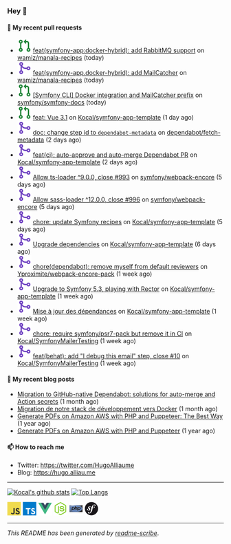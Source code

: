 ### Hey 👋

#### 👷 My recent pull requests

- ![](./assets/pr-open.svg) [feat(symfony-app:docker-hybrid): add RabbitMQ support](https://github.com/wamiz/manala-recipes/pull/2) on [wamiz/manala-recipes](https://github.com/wamiz/manala-recipes) (today)
- ![](./assets/pr-merged.svg) [feat(symfony-app.docker-hybrid): add MailCatcher](https://github.com/wamiz/manala-recipes/pull/1) on [wamiz/manala-recipes](https://github.com/wamiz/manala-recipes) (today)
- ![](./assets/pr-open.svg) [[Symfony CLI] Docker integration and MailCatcher prefix](https://github.com/symfony/symfony-docs/pull/15424) on [symfony/symfony-docs](https://github.com/symfony/symfony-docs) (today)
- ![](./assets/pr-open.svg) [feat: Vue 3.1](https://github.com/Kocal/symfony-app-template/pull/531) on [Kocal/symfony-app-template](https://github.com/Kocal/symfony-app-template) (1 day ago)
- ![](./assets/pr-merged.svg) [doc: change step id to `dependabot-metadata`](https://github.com/dependabot/fetch-metadata/pull/23) on [dependabot/fetch-metadata](https://github.com/dependabot/fetch-metadata) (2 days ago)
- ![](./assets/pr-merged.svg) [feat(ci): auto-approve and auto-merge Dependabot PR](https://github.com/Kocal/symfony-app-template/pull/519) on [Kocal/symfony-app-template](https://github.com/Kocal/symfony-app-template) (2 days ago)
- ![](./assets/pr-merged.svg) [Allow ts-loader ^9.0.0, close #993](https://github.com/symfony/webpack-encore/pull/1000) on [symfony/webpack-encore](https://github.com/symfony/webpack-encore) (5 days ago)
- ![](./assets/pr-merged.svg) [Allow sass-loader ^12.0.0, close #996](https://github.com/symfony/webpack-encore/pull/999) on [symfony/webpack-encore](https://github.com/symfony/webpack-encore) (5 days ago)
- ![](./assets/pr-merged.svg) [chore: update Symfony recipes](https://github.com/Kocal/symfony-app-template/pull/518) on [Kocal/symfony-app-template](https://github.com/Kocal/symfony-app-template) (5 days ago)
- ![](./assets/pr-merged.svg) [Upgrade dependencies](https://github.com/Kocal/symfony-app-template/pull/514) on [Kocal/symfony-app-template](https://github.com/Kocal/symfony-app-template) (6 days ago)
- ![](./assets/pr-merged.svg) [chore(dependabot): remove myself from default reviewers](https://github.com/Yproximite/webpack-encore-pack/pull/116) on [Yproximite/webpack-encore-pack](https://github.com/Yproximite/webpack-encore-pack) (1 week ago)
- ![](./assets/pr-merged.svg) [Upgrade to Symfony 5.3, playing with Rector](https://github.com/Kocal/symfony-app-template/pull/506) on [Kocal/symfony-app-template](https://github.com/Kocal/symfony-app-template) (1 week ago)
- ![](./assets/pr-merged.svg) [Mise à jour des dépendances](https://github.com/Kocal/symfony-app-template/pull/505) on [Kocal/symfony-app-template](https://github.com/Kocal/symfony-app-template) (1 week ago)
- ![](./assets/pr-merged.svg) [chore: require symfony/psr7-pack but remove it in CI](https://github.com/Kocal/SymfonyMailerTesting/pull/28) on [Kocal/SymfonyMailerTesting](https://github.com/Kocal/SymfonyMailerTesting) (1 week ago)
- ![](./assets/pr-merged.svg) [feat(behat): add &#34;I debug this email&#34; step, close #10](https://github.com/Kocal/SymfonyMailerTesting/pull/27) on [Kocal/SymfonyMailerTesting](https://github.com/Kocal/SymfonyMailerTesting) (1 week ago)

#### 📜 My recent blog posts

- [Migration to GitHub-native Dependabot: solutions for auto-merge and Action secrets](https://hugo.alliau.me/2021/05/04/migration-to-github-native-dependabot-solutions-for-auto-merge-and-action-secrets/) (1 month ago)
- [Migration de notre stack de développement vers Docker](https://hugo.alliau.me/2021/04/26/migration-stack-developpement/) (1 month ago)
- [Generate PDFs on Amazon AWS with PHP and Puppeteer: The Best Way](https://hugo.alliau.me/2020/04/21/generate-pdfs-on-amazon-aws-with-php-and-puppeteer-the-best-way/) (1 year ago)
- [Generate PDFs on Amazon AWS with PHP and Puppeteer](https://hugo.alliau.me/2020/01/02/generate-pdfs-on-amazon-aws-with-php-and-puppeteer/) (1 year ago)

#### 📫 How to reach me

- Twitter: https://twitter.com/HugoAlliaume
- Blog: https://hugo.alliau.me

---

[![Kocal's github stats](https://github-readme-stats.vercel.app/api?username=Kocal&count_private=true&hide=stars)](https://github.com/anuraghazra/github-readme-stats)
[![Top Langs](https://github-readme-stats.vercel.app/api/top-langs/?username=Kocal&layout=compact)](https://github.com/anuraghazra/github-readme-stats)

<img src="https://raw.githubusercontent.com/devicons/devicon/master/icons/javascript/javascript-original.svg" alt="javascript" title="javascript" width="32" height="32"/> <img src="https://raw.githubusercontent.com/devicons/devicon/master/icons/typescript/typescript-original.svg" alt="typescript" title="typescript" width="32" height="32"/> <img src="https://raw.githubusercontent.com/devicons/devicon/master/icons/vuejs/vuejs-original.svg" alt="vuejs" title="vuejs" width="32" height="32"/> <img src="https://raw.githubusercontent.com/devicons/devicon/master/icons/nodejs/nodejs-original.svg" alt="nodejs" title="nodejs" width="32" height="32"/> <img src="https://raw.githubusercontent.com/devicons/devicon/master/icons/php/php-original.svg" alt="php" title="php" width="32" height="32"/> <img src="https://raw.githubusercontent.com/devicons/devicon/master/icons/symfony/symfony-original.svg" alt="symfony" title="symfony" width="32" height="32"/> 

---

_This README has been generated by [readme-scribe](https://github.com/muesli/readme-scribe/)_.

